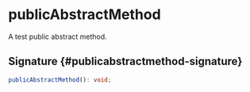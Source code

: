 # publicAbstractMethod

A test public abstract method.

## Signature {#publicabstractmethod-signature}

```typescript
publicAbstractMethod(): void;
```